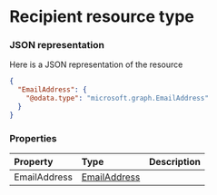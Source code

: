 # Recipient resource type



### JSON representation

Here is a JSON representation of the resource

```json
{
  "EmailAddress": {
    "@odata.type": "microsoft.graph.EmailAddress"
  }
}

```
### Properties
| Property	   | Type	|Description|
|:---------------|:--------|:----------|
|EmailAddress|[EmailAddress](emailaddress.md)||

<!-- uuid: 2d1bcc7d-0ffc-44e3-8d39-81054f8576e6
2015-10-09 18:12:09 UTC -->